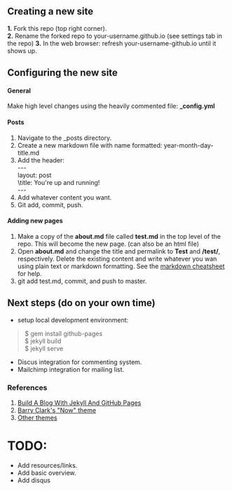 
## Creating a new site
**1.** Fork this repo (top right corner).  
**2.** Rename the forked repo to your-username.github.io (see settings tab in the repo) 
**3.** In the web browser: refresh your-username-github.io until it shows up.   



## Configuring the new site
#### General
Make high level changes using the heavily commented file: __\_config.yml__

#### Posts
1. Navigate to the \_posts directory. 
2. Create a new markdown file with name formatted: year-month-day-title.md
3. Add the header:   
\---  
layout: post  
\title: You're up and running!  
\---  
4. Add whatever content you want. 
5. Git add, commit, push.

#### Adding new pages
1. Make a copy of the __about.md__ file called __test.md__ in the top level of the repo. This will become the new page. (can also be an html file)  
2. Open __about.md__ and change the title and permalink to __Test__ and __/test/__, respectively. Delete the existing content and write whatever you 
wan using plain text or markdown formatting. See the [markdown cheatsheet](https://github.com/adam-p/markdown-here/wiki/Markdown-Cheatsheet) for help.  
3. git add test.md, commit, and push to master. 


## Next steps (do on your own time)
* setup local development environment:
> $ gem install github-pages  
$ jekyll build  
$ jekyll serve  

* Discus integration for commenting system. 
* Mailchimp integration for mailing list. 


### References
1. [Build A Blog With Jekyll And GitHub Pages](https://www.smashingmagazine.com/2014/08/build-blog-jekyll-github-pages/)
2. [Barry Clark's "Now" theme](https://github.com/barryclark/jekyll-now) 
3. [Other themes](http://jekyllthemes.org/)


# TODO:
* Add resources/links.
* Add basic overview.  
* Add disqus 
